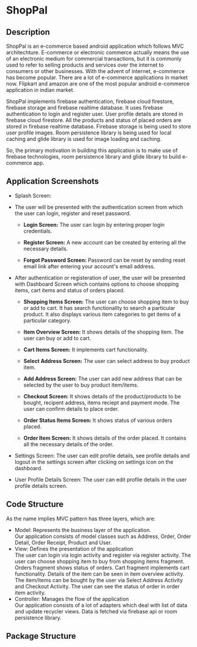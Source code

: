 # ShopPal

## Description

ShopPal is an e-commerce based android application which follows MVC architechture.
E-commerce or electronic commerce actually means the use of an electronic medium for commercial transactions, but it is commonly used to refer to selling products and services over the internet to consumers or other businesses.
With the advent of internet, e-commerce has become popular. There are a lot of e-commerce applications in market now. Flipkart and amazon are one of the most popular android e-commerce application in indian market.

ShopPal implements firebase authentication, firebase cloud firestore, firebase storage and firebase realtime database. It uses firebase authentication to login and register user. User profile details are stored in firebase cloud firestore. All the products and status of placed orders are stored in firebase realtime database. Firebase storage is being used to store user profile images. Room persistence library is being used for local caching and glide library is used for image loading and caching.

So, the primary motivation in building this application is to make use of firebase technologies, room persistence library and glide library to build e-commerce app.


## Application Screenshots

* Splash Screen:

* The user will be presented with the authentication screen from which the user can login, register and reset password.

  - **Login Screen:** The user can login by entering proper login credentials. 

  - **Register Screen:** A new account can be created by entering all the necessary details.

  - **Forgot Password Screen:**  Password can be reset by sending reset email link after entering your account's email address.

* After authentication or registeration of user, the user will be presented with Dashboard Screen which contains options to choose shopping items, cart items and status of orders placed.

  - **Shopping Items Screen:** The user can choose shopping item to buy or add to cart. It has search functionality to search a particular product. It also displays various item categories to get items of a particular category.
  
  - **Item Overview Screen:** It shows details of the shopping item. The user can buy or add to cart.
  
  - **Cart Items Screen:** It implements cart functionality.
  
  - **Select Address Screen:** The user can select address to buy product item.

  - **Add Address Screen:** The user can add new address that can be selected by the user to buy product item/items.

  - **Checkout Screen:** It shows details of the product/products to be bought, recipent address, items reciept and payment mode. The user can confirm details to place order.
  
  - **Order Status Items Screen:** It shows status of various orders placed.
  
  - **Order Item Screen:** It shows details of the order placed. It contains all the necessary details of the order.

* Settings Screen: The user can edit profile details, see profile details and logout in the settings screen after clicking on settings icon on the dashboard.

* User Profile Details Screen: The user can edit profile details in the user profile details screen.

## Code Structure

As the name implies MVC pattern has three layers, which are:

* Model: Represents the business layer of the application. 
 <br> Our application consists of model classes such as Address, Order, Order Detail, Order Receipt, Product and User. 
* View: Defines the presentation of the application
 <br> The user can login via login activity and register via register activity. The user can choose shopping item to buy from shopping items fragment. Orders fragment shows status of orders. Cart fragment implements cart functionality. Details of the item can be seen in item overview activity. The item/items can be bought by the user via Select Address Activity and Checkout Activity. The user can see the status of order in order item activity.  
* Controller: Manages the flow of the application
 <br> Our application consists of a lot of adapters which deal with list of data and update recycler views. Data is fetched via firebase api or room persistence library.
 
 ## Package Structure
 
 
